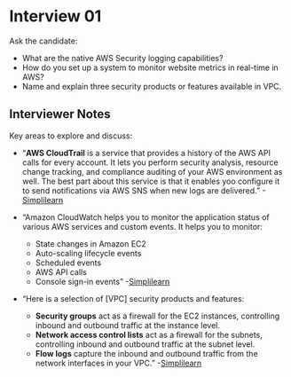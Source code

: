 # Interview 01

Ask the candidate:

- What are the native AWS Security logging capabilities?
- How do you set up a system to monitor website metrics in real-time in AWS?
- Name and explain three security products or features available in VPC.

## Interviewer Notes

Key areas to explore and discuss:

- “**AWS CloudTrail** is a service that provides a history of the AWS API calls for every account. It lets you perform security analysis, resource change tracking, and compliance auditing of your AWS environment as well. The best part about this service is that it enables yoo configure it to send notifications via AWS SNS when new logs are delivered.” -[Simplilearn](https://www.simplilearn.com/tutorials/aws-tutorial/aws-interview-questions)

- “Amazon CloudWatch helps you to monitor the application status of various AWS services and custom events. It helps you to monitor:

  - State changes in Amazon EC2
  - Auto-scaling lifecycle events
  - Scheduled events
  - AWS API calls
  - Console sign-in events” -[Simplilearn](https://www.simplilearn.com/tutorials/aws-tutorial/aws-interview-questions)

  

- “Here is a selection of [VPC] security products and features:

  - **Security groups** act as a firewall for the EC2 instances, controlling inbound and outbound traffic at the instance level.
  - **Network access control lists** act as a firewall for the subnets, controlling inbound and outbound traffic at the subnet level.
  - **Flow logs** capture the inbound and outbound traffic from the network interfaces in your VPC.” -[Simplilearn](https://www.simplilearn.com/tutorials/aws-tutorial/aws-interview-questions)